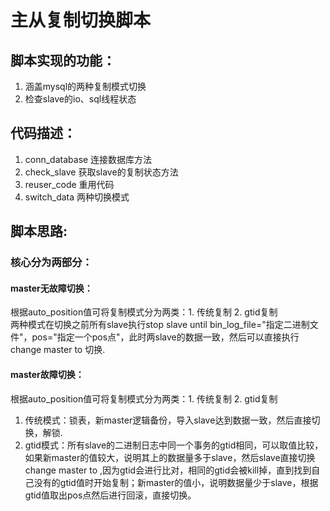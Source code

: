 # 主从复制切换脚本
## 脚本实现的功能：
1. 涵盖mysql的两种复制模式切换
2. 检查slave的io、sql线程状态
## 代码描述：
1. conn_database 连接数据库方法
2. check_slave 获取slave的复制状态方法
3. reuser_code 重用代码
4. switch_data 两种切换模式
## 脚本思路:
### 核心分为两部分：<br>
#### master无故障切换：<br>
根据auto_position值可将复制模式分为两类：1. 传统复制   2. gtid复制<br>
两种模式在切换之前所有slave执行stop slave until bin_log_file="指定二进制文件"，pos="指定一个pos点"，此时两slave的数据一致，然后可以直接执行 change master to 切换.<br>
#### master故障切换：<br>
根据auto_position值可将复制模式分为两类：1. 传统复制   2. gtid复制<br>
1. 传统模式：锁表，新master逻辑备份，导入slave达到数据一致，然后直接切换，解锁.<br>
2. gtid模式：所有slave的二进制日志中同一个事务的gtid相同，可以取值比较，如果新master的值较大，说明其上的数据量多于slave，然后slave直接切换change master to ,因为gtid会进行比对，相同的gtid会被kill掉，直到找到自己没有的gtid值时开始复制；新master的值小，说明数据量少于slave，根据gtid值取出pos点然后进行回滚，直接切换。
